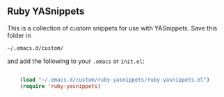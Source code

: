 ## Ruby YASnippets 

This is a collection of custom snippets for use with YASnippets. Save
this folder in 

``` ~/.emacs.d/custom/ ``` 

and add the following to
your ```.emacs``` or ```init.el```:

```lisp

    (load "~/.emacs.d/custom/ruby-yasnippets/ruby-yasnippets.el")
    (require 'ruby-yasnippets)

```

